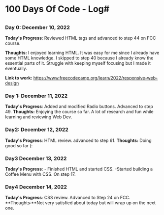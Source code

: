 # 100 Days Of Code - Log#
###### ################## 

### Day 0: December 10, 2022
**Today's Progress**: Reviewed HTML tags and advanced to step 44 on FCC course.

**Thoughts:** I enjoyed learning HTML. It was easy for me since I already have some HTML knowledge. I skipped to step 40 because I already know the essential parts of it.
Struggle with keeping myself focusing but I made it eventually.

**Link to work:** https://www.freecodecamp.org/learn/2022/responsive-web-design


### Day 1: December 11, 2022 
**Today's Progress**: Added and modified Radio buttons. Advanced to step 49.
**Thoughts:** Enjoying the course so far. A lot of research and fun while learning and reviewing Web Dev. 

### Day2: December 12, 2022
**Today's Progress**: HTML review. advanced to step 61.
**Thoughts:** Doing good so far (:

### Day3 December 13, 2022
**Today's Progress**: - Finished HTML and started CSS. 
-Started building a Coffee Menu with CSS. On step 17.

### Day4 December 14, 2022
**Today's Progress**: CSS review. Advanced to Step 24 on FCC.
**Thoughts:**Not very satisfied about today but will wrap up on the next one.